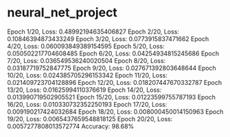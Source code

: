 # neural_net_project
Epoch 1/20, Loss: 0.48992194635406827
Epoch 2/20, Loss: 0.10846394873433249
Epoch 3/20, Loss: 0.0773915837471662
Epoch 4/20, Loss: 0.060093849389154595
Epoch 5/20, Loss: 0.050502217704608485
Epoch 6/20, Loss: 0.04254934815245686
Epoch 7/20, Loss: 0.036549536240020504
Epoch 8/20, Loss: 0.03187719752847775
Epoch 9/20, Loss: 0.027671392803648644
Epoch 10/20, Loss: 0.024385705296153342
Epoch 11/20, Loss: 0.021409723704128896
Epoch 12/20, Loss: 0.018207447670332787
Epoch 13/20, Loss: 0.01625994110376619
Epoch 14/20, Loss: 0.013990719502905521
Epoch 15/20, Loss: 0.01223599755787193
Epoch 16/20, Loss: 0.010330732352250193
Epoch 17/20, Loss: 0.009190217424032684
Epoch 18/20, Loss: 0.008000450014150963
Epoch 19/20, Loss: 0.0065437659548818125
Epoch 20/20, Loss: 0.0057277808013572774
Accuracy: 98.68%
